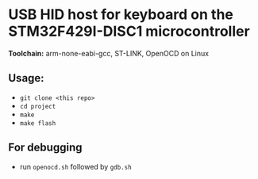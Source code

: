 # USB HID host for keyboard on the STM32F429I-DISC1 microcontroller

**Toolchain:** arm-none-eabi-gcc, ST-LINK, OpenOCD on Linux

## Usage:
- `git clone <this repo>`
- `cd project`
- `make`
- `make flash`

## For debugging
- run `openocd.sh` followed by `gdb.sh`
